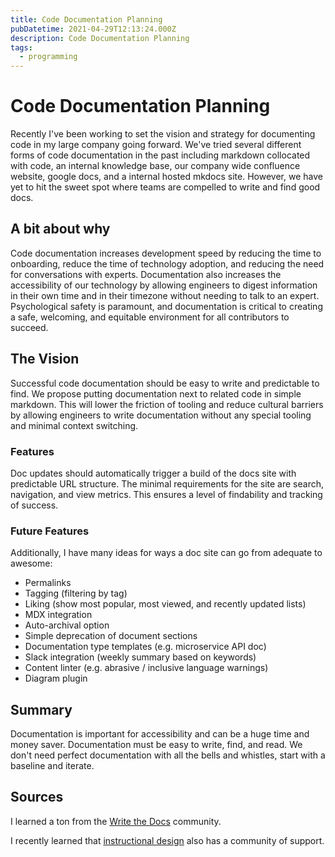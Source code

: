 ```yaml
---
title: Code Documentation Planning
pubDatetime: 2021-04-29T12:13:24.000Z
description: Code Documentation Planning
tags:
  - programming
---
```


# Code Documentation Planning

Recently I've been working to set the vision and strategy for documenting code in my large company going forward. We've tried several different forms of code documentation in the past including markdown collocated with code, an internal knowledge base, our company wide confluence website, google docs, and a internal hosted mkdocs site. However, we have yet to hit the sweet spot where teams are compelled to write and find good docs.

## A bit about why

Code documentation increases development speed by reducing the time to onboarding, reduce the time of technology adoption, and reducing the need for conversations with experts. Documentation also increases the accessibility of our technology by allowing engineers to digest information in their own time and in their timezone without needing to talk to an expert. Psychological safety is paramount, and documentation is critical to creating a safe, welcoming, and equitable environment for all contributors to succeed.

## The Vision

Successful code documentation should be easy to write and predictable to find. We propose putting documentation next to related code in simple markdown. This will lower the friction of tooling and reduce cultural barriers by allowing engineers to write documentation without any special tooling and minimal context switching.

### Features

Doc updates should automatically trigger a build of the docs site with predictable URL structure. The minimal requirements for the site are search, navigation, and view metrics. This ensures a level of findability and tracking of success.

### Future Features

Additionally, I have many ideas for ways a doc site can go from adequate to awesome:

- Permalinks
- Tagging (filtering by tag)
- Liking (show most popular, most viewed, and recently updated lists)
- MDX integration
- Auto-archival option
- Simple deprecation of document sections
- Documentation type templates (e.g. microservice API doc)
- Slack integration (weekly summary based on keywords)
- Content linter (e.g. abrasive / inclusive language warnings)
- Diagram plugin

## Summary

Documentation is important for accessibility and can be a huge time and money saver. Documentation must be easy to write, find, and read. We don't need perfect documentation with all the bells and whistles, start with a baseline and iterate.

## Sources

I learned a ton from the [Write the Docs](https://www.writethedocs.org/) community.

I recently learned that [instructional design](https://www.reddit.com/r/instructionaldesign/) also has a community of support.

